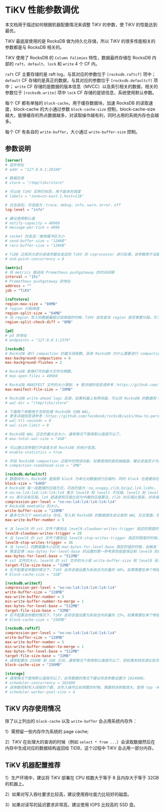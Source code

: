 # TiKV 性能参数调优

本文档用于描述如何根据机器配置情况来调整 TiKV 的参数，使 TiKV 的性能达到最优。

TiKV 最底层使用的是 RocksDB 做为持久化存储，所以 TiKV 的很多性能相关的参数都是与 RocksDB 相关的。

TiKV 使用了 RocksDB 的 `Column Falimies` 特性，数据最终存储在 RocksDB 内部的 `raft`、`default`、`lock` 和 `write` 4 个 CF 内。

`raft` CF 主要存储的是 raft log，与其对应的参数位于 `[rocksdb.raftcf]` 项中；
`default` CF 存储的是真正的数据，与其对应的参数位于 `[rocksdb.defaultcf]` 项中；
`write` CF 存储的是数据的版本信息（MVCC）以及索引相关的数据，相关的参数位于 `[rocksdb.write]` 项中
`lock` CF 存储的是锁信息，系统使用默认参数。

每个 CF 都有单独的 `block-cache`，用于缓存数据块，加速 RocksDB 的读取速度，block-cache 的大小通过参数 `block-cache-size` 控制，block-cache-size 越大，能够缓存的热点数据越多，对读取操作越有利，同时占用的系统内存也会越多。

每个 CF 有各自的 `write-buffer`，大小通过 `write-buffer-size` 控制。

## 参数说明

```toml
[server]
# 监听地址
# addr = "127.0.0.1:20160"

# 数据目录
# store = "/tmp/tikv/store"

# 可以给 TiKV 实例打标签，用于副本的调度
# labels = "zone=cn-east-1,host=118"

# 日志级别，可选值为：trace，debug，info，warn，error，off
log-level = "info"

# 建议使用默认值
# notify-capacity = 40960
# message-per-tick = 4996

# socket 的发送／接收缓冲区大小
# send-buffer-size = "128KB"
# recv-buffer-size = "128KB"

# TiDB 过来的大部分读请求都会发送到 TiKV 的 coprocessor 进行处理，该参数用于设置 coprocessor 线程的个数，如果业务是读请求比较多，增加 coprocessor 的线程数，但应比系统的 CPU 核数小。例如：TiKV 所在的机器有 32 core，在重读的场景下甚至可以将该参数设置为 30。在没有设置该参数的情况下，TiKV 会自动将该值设置为 CPU 总核数乘以 0.8。
# end-point-concurrency = 8

[metric]
# 将 metrics 推送给 Prometheus pushgateway 的时间间隔
interval = "15s"
# Prometheus pushgateway 的地址
address = ""
job = "TiKV"

[raftstore]
region-max-size = "80MB"
# region 分裂阈值
region-split-size = "64MB"
# 当 region 写入的数据量超过该阈值的时候，TiKV 会检查该 region 是否需要分裂。为了减少检查过程中扫描数据的成本，数据过程中可以将该值设置为32MB，正常运行状态下使用默认值即可。
region-split-check-diff = "8MB"

[pd]
# pd 的地址
# endpoints = "127.0.0.1:2379"

[rocksdb]
# RocksDB 进行 compaction 的最大线程数。具体 RocksDB 为什么需要进行 compaction，请参考 RocksDB 的相关资料。在写流量比较大的时候（例如导数据），建议开启更多的 compaction 线程，但应小于CPU的核数。例如在导数据的时候，32 核 CPU 的机器，可以把 max-background-compactions 和 max-background-flushes 设置成 28。
max-background-compactions = 6
max-background-flushes = 2

# RocksDB 能够打开的最大文件句柄数。
# max-open-files = 40960

# RocksDB MANIFEST 文件的大小限制. # 更详细的信息请参考：https://github.com/facebook/rocksdb/wiki/MANIFEST
max-manifest-file-size = "20MB"

# RocksDB write-ahead logs 目录。如果机器上有两块盘，可以将 RocksDB 的数据和 WAL 日志放在不同的盘上，提高 TiKV 的性能。
# wal-dir = "/tmp/tikv/store"

# 下面两个参数用于怎样处理 RocksDB 归档 WAL。
# 更多详细信息请参考：https://github.com/facebook/rocksdb/wiki/How-to-persist-in-memory-RocksDB-database
# wal-ttl-seconds = 0
# wal-size-limit = 0

# RocksDB WAL 日志的最大总大小，通常情况下使用默认值就可以了。
# max-total-wal-size = "4GB"

# 可以通过该参数打开或者关闭 RocksDB 的统计信息。
# enable-statistics = true

# 开启 RocksDB compaction 过程中的预读功能，如果使用的是机械磁盘，建议该值至少为2MB。
# compaction-readahead-size = "2MB"

[rocksdb.defaultcf]
# 数据块大小。RocksDB 是按照 block 为单元对数据进行压缩的，同时 block 也是缓存在 block-cache 中的最小单元（类似其他数据库的 page 概念）。
block-size = "64KB"
# RocksDB 每一层数据的压缩方式，可选的值为：no,snappy,zlib,bzip2,lz4,lz4hc。
# no:no:lz4:lz4:lz4:lz4:lz4 表示 level0 和 level1 不压缩，level2 到 level6 采用 lz4 压缩算法。
# no 表示没有压缩，lz4 是速度和压缩比较为中庸的压缩算法，zlib 的压缩比很高，对存储空间比较友好，但是压缩速度比较慢，压缩的时候需要占用较多的 CPU 资源。不同的机器需要根据 CPU 以及 IO 资源情况来配置怎样的压缩方式。例如：如果采用的压缩方式为"no:no:lz4:lz4:lz4:lz4:lz4"，在大量写入数据的情况下（导数据），发现系统的 IO 压力很大（使用 iostat 发现 %util 持续 100% 或者使用 top 命令发现 iowait 特别多），而 CPU 的资源还比较充裕，这个时候可以考虑将 level0 和 level1 开启压缩，用 CPU 资源换取 IO 资源。如果采用的压缩方式为"no:no:lz4:lz4:lz4:lz4:lz4"，在大量写入数据的情况下，发现系统的 IO 压力不大，但是 CPU 资源已经吃光了，top -H 发现有大量的 bg 开头的线程（RocksDB 的 compaction 线程）在运行，这个时候可以考虑用 IO 资源换取 CPU 资源，将压缩方式改成"no:no:no:lz4:lz4:lz4:lz4"。总之，目的是为了最大限度地利用系统的现有资源，使 TiKV 的性能在现有的资源情况下充分发挥。
compression-per-level = "no:no:lz4:lz4:lz4:lz4:lz4"
# RocksDB memtable 的大小。
write-buffer-size = "128MB"
# 最多允许几个 memtable 存在。写入到 RocksDB 的数据首先会记录到 WAL 日志里面，然后会插入到 memtable 里面，当 memtable 的大小到达了 write-buffer-size 限定的大小的时候，当前的 memtable 会变成只读的，然后生成一个新的 memtable 接收新的写入。只读的 memtable 会被 RocksDB 的 flush 线程（max-background-flushes 参数能够控制 flush 线程的最大个数） flush 到磁盘，成为 level0 的一个 sst 文件。当 flush 线程忙不过来，导致等待 flush 到磁盘的 memtable 的数量到达 max-write-buffer-number 限定的个数的时候，RocksDB 会将新的写入 stall 住，stall 是 RocksDB 的一种流控机制。在导数据的时候可以将 max-write-buffer-number 的值设置的更大一点，例如 10。
max-write-buffer-number = 5

# 当 level0 的 sst 文件个数到达 level0-slowdown-writes-trigger 指定的限度的时候，RocksDB 会尝试减慢写入的速度。因为 level0 的 sst 太多会导致 RocksDB 的读放大上升。level0-slowdown-writes-trigger 和 level0-stop-writes-trigger 是 RocksDB 进行流控的另一个表现。当 level0 的 sst 的文件个数到达 4（默认值），level0 的 sst 文件会和 level1 中有 overlap 的 sst 文件进行 compaction，缓解读放大的问题。
level0-slowdown-writes-trigger = 20
# 当 level0 的 sst 文件个数到达 level0-stop-writes-trigger 指定的限度的时候，RocksDB 会stall 住新的写入。
level0-stop-writes-trigger = 36
# 当 level1 的数据量大小达到 max-bytes-for-level-base 限定的值的时候，会触发 level1 的 sst 和 level2 种有 overlap 的 sst 进行 compaction。
# 黄金定律：max-bytes-for-level-base 的设置的第一参考原则就是保证和 level0 的数据量大致相等，这样能够减少不必要的 compaction。例如压缩方式为"no:no:lz4:lz4:lz4:lz4:lz4"，那么 max-bytes-for-level-base 的值应该是 write-buffer-size 的大小乘以 4，因为 level0 和 level1 都没有压缩，而且 level0 触发 compaction 的条件是 sst 的个数到达 4（默认值）。在 level0 和 level1 都采取了压缩的情况下，就需要分析下 RocksDB 的日志，看一个 memtable 的压缩成一个 sst 文件的大小大概是多少，例如 32MB，那么 max-bytes-for-level-base 的建议值就应该是 32MB * 4 = 128MB。
max-bytes-for-level-base = "512MB"
# sst 文件的大小。level0 的 sst 文件的大小受 write-buffer-size 和 level0 采用的压缩算法的影响，target-file-size-base 参数用于控制 level1-level6 单个 sst 文件的大小。
target-file-size-base = "32MB"
# 在不配置该参数的情况下，TiKV 会将该值设置为系统总内存量的 40%。如果需要在单个物理机上部署多个 TiKV 节点，需要显式配置该参数，否则 TiKV 容易出现 OOM 的问题。
# block-cache-size = "1GB"

[rocksdb.writecf]
compression-per-level = "no:no:lz4:lz4:lz4:lz4:lz4"
write-buffer-size = "128MB"
max-write-buffer-number = 5
min-write-buffer-number-to-merge = 1
max-bytes-for-level-base = "512MB"
target-file-size-base = "32MB"
# 在不配置该参数的情况下，TiKV 会将该值设置为系统总内存量的 15%。如果需要在单个物理机上部署多个 TiKV 节点，需要显式配置该参数。版本信息（MVCC）相关的数据以及索引相关的数据都记录在 write 这个 cf 里面，如果业务的场景下单表索引较多，可以将该参数设置的更大一点。
# block-cache-size = "256MB"

[rocksdb.raftcf]
compression-per-level = "no:no:lz4:lz4:lz4:lz4:lz4"
write-buffer-size = "128MB"
max-write-buffer-number = 5
min-write-buffer-number-to-merge = 1
max-bytes-for-level-base = "512MB"
target-file-size-base = "32MB"
# 通常配置在 256MB 到 2GB 之间，通常情况下使用默认值就可以了，但如果系统资源比较充足可以适当调大点。
block-cache-size = "256MB"

[storage]
# 通常情况下使用默认值就可以了。在导数据的情况下建议将改参数设置为 1024000。
# scheduler-concurrency = 102400
# 该参数控制写入线程的个数，当写入操作比较频繁的时候，需要把该参数调大。使用 top -H -p tikv-pid 发现名称为 sched-worker-pool 的线程都特别忙，这个时候就需要将 scheduler-worker-pool-size 参数调大，增加写线程的个数。
# scheduler-worker-pool-size = 4
```
## TiKV 内存使用情况

除了以上列出的 `block-cache` 以及 `write-buffer` 会占用系统内存外：

1）需预留一些内存作为系统的 page cache;

2）TiKV 在处理大的查询的时候（例如 `select * from ...`）会读取数据然后在内存中生成对应的数据结构返回给 TiDB，这个过程中 TiKV 会占用一部分内存。


## TiKV 机器配置推荐

1）生产环境中，建议将 TiKV 部署在 CPU 核数大于等于 8 且内存大于等于 32GB 的机器上。

2）如果对写入吞吐要求比较高，建议使用吞吐能力比较好的磁盘。

3）如果对读写的延迟要求非常高，建议使用 IOPS 比较高的 SSD 盘。


